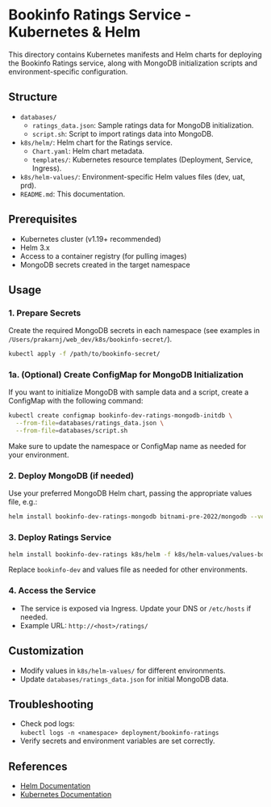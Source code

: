 # Bookinfo Ratings Service - Kubernetes & Helm

This directory contains Kubernetes manifests and Helm charts for deploying the Bookinfo Ratings service, along with MongoDB initialization scripts and environment-specific configuration.

## Structure

- `databases/`
  - `ratings_data.json`: Sample ratings data for MongoDB initialization.
  - `script.sh`: Script to import ratings data into MongoDB.
- `k8s/helm/`: Helm chart for the Ratings service.
  - `Chart.yaml`: Helm chart metadata.
  - `templates/`: Kubernetes resource templates (Deployment, Service, Ingress).
- `k8s/helm-values/`: Environment-specific Helm values files (dev, uat, prd).
- `README.md`: This documentation.

## Prerequisites

- Kubernetes cluster (v1.19+ recommended)
- Helm 3.x
- Access to a container registry (for pulling images)
- MongoDB secrets created in the target namespace

## Usage

### 1. Prepare Secrets

Create the required MongoDB secrets in each namespace (see examples in `/Users/prakarnj/web_dev/k8s/bookinfo-secret/`).

```sh
kubectl apply -f /path/to/bookinfo-secret/
```

### 1a. (Optional) Create ConfigMap for MongoDB Initialization

If you want to initialize MongoDB with sample data and a script, create a ConfigMap with the following command:

```sh
kubectl create configmap bookinfo-dev-ratings-mongodb-initdb \
  --from-file=databases/ratings_data.json \
  --from-file=databases/script.sh
```

Make sure to update the namespace or ConfigMap name as needed for your environment.

### 2. Deploy MongoDB (if needed)

Use your preferred MongoDB Helm chart, passing the appropriate values file, e.g.:

```sh
helm install bookinfo-dev-ratings-mongodb bitnami-pre-2022/mongodb --version 10.0.1 -f k8s/helm-values/values-bookinfo-dev-ratings-mongodb.yaml
```

### 3. Deploy Ratings Service

```sh
helm install bookinfo-dev-ratings k8s/helm -f k8s/helm-values/values-bookinfo-dev-ratings.yaml
```

Replace `bookinfo-dev` and values file as needed for other environments.

### 4. Access the Service

- The service is exposed via Ingress. Update your DNS or `/etc/hosts` if needed.
- Example URL: `http://<host>/ratings/`

## Customization

- Modify values in `k8s/helm-values/` for different environments.
- Update `databases/ratings_data.json` for initial MongoDB data.

## Troubleshooting

- Check pod logs:  
  `kubectl logs -n <namespace> deployment/bookinfo-ratings`
- Verify secrets and environment variables are set correctly.

## References

- [Helm Documentation](https://helm.sh/docs/)
- [Kubernetes Documentation](https://kubernetes.io/docs/)
